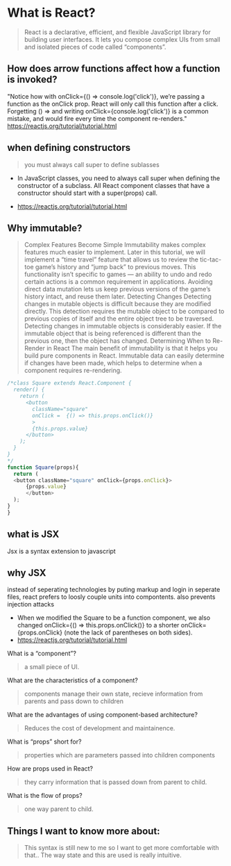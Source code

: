 # What is React?

>React is a declarative, efficient, and flexible JavaScript library for building user interfaces. It lets you compose complex UIs from small and isolated pieces of code called “components”.

## How does arrow functions affect how a function is invoked?

"Notice how with onClick={() => console.log('click')},
 we’re passing a function as the onClick prop.
React will only call this function after a click.
 Forgetting () => and writing onClick={console.log('click')} is a common mistake,
  and would fire every time the component re-renders."
  <https://reactjs.org/tutorial/tutorial.html>


## when defining constructors

>you must always call super to define sublasses

- In JavaScript classes, you need to always call super when defining the constructor of a subclass. All React component classes that have a constructor should start with a super(props) call.

- <https://reactjs.org/tutorial/tutorial.html>


## Why immutable?

>Complex Features Become Simple
Immutability makes complex features much easier to implement. Later in this tutorial, we will implement a “time travel” feature that allows us to review the tic-tac-toe game’s history and “jump back” to previous moves. This functionality isn’t specific to games — an ability to undo and redo certain actions is a common requirement in applications. Avoiding direct data mutation lets us keep previous versions of the game’s history intact, and reuse them later.
>Detecting Changes
Detecting changes in mutable objects is difficult because they are modified directly. This detection requires the mutable object to be compared to previous copies of itself and the entire object tree to be traversed.
>Detecting changes in immutable objects is considerably easier. If the immutable object that is being referenced is different than the previous one, then the object has changed.
>Determining When to Re-Render in React
The main benefit of immutability is that it helps you build pure components in React. Immutable data can easily determine if changes have been made, which helps to determine when a component requires re-rendering.


```js
/*class Square extends React.Component {
  render() {
    return (
      <button 
        className="square" 
        onClick =  {() => this.props.onClick()}
        >
        {this.props.value}
      </button>
    );
  }
}
*/
function Square(props){
  return (
  <button className="square" onClick={props.onClick}>
      {props.value}
      </button>
  );
}
}
```

## what is JSX

Jsx is a syntax extension to javascript

## why JSX

instead of seperating technologies by puting markup and login in seperate files, react prefers to loosly couple units into compontents. also prevents injection attacks

- When we modified the Square to be a function component, we also changed onClick={() => this.props.onClick()} to a shorter onClick={props.onClick} (note the lack of parentheses on both sides).
- <https://reactjs.org/tutorial/tutorial.html>

What is a “component”?
>a small piece of UI.


What are the characteristics of a component?
>components manage their own state, recieve information from parents and pass down to children


What are the advantages of using component-based architecture?
>Reduces the cost of development and maintainence.


What is “props” short for?
>properties which are parameters passed into children components


How are props used in React?
>they carry information that is passed down from parent to child.


What is the flow of props?
>one way parent to child.

## Things I want to know more about:
> This syntax is still new to me so I want to get more comfortable with that.. The way state and this are used is really intuitive.
